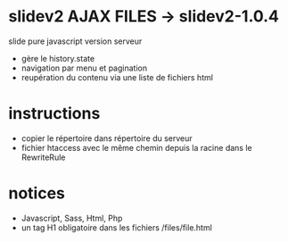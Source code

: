 #  slidev2 AJAX FILES -> slidev2-1.0.4
slide pure javascript version serveur
- gère le history.state
- navigation par menu et pagination
- reupération du contenu via une liste de fichiers html

# instructions
- copier le répertoire dans répertoire du serveur
- fichier htaccess avec le même chemin depuis la racine dans le RewriteRule

# notices 
- Javascript, Sass, Html, Php
- un tag H1 obligatoire dans les fichiers /files/file.html
